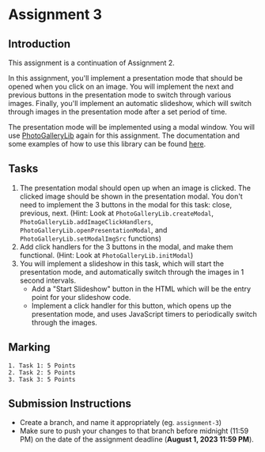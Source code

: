 # Assignment 3

## Introduction

This assignment is a continuation of Assignment 2.

In this assignment, you'll implement a presentation mode that should be opened when you click on an image. You will implement the next and previous buttons in the presentation mode to switch through various images. Finally, you'll implement an automatic slideshow, which will switch through images in the presentation mode after a set period of time.

The presentation mode will be implemented using a modal window. You will use [PhotoGalleryLib](PhotoGalleryLib.js) again for this assignment. The documentation and some examples of how to use this library can be found [here](PhotoGalleryLib.md).

## Tasks

1. The presentation modal should open up when an image is clicked. The clicked image should be shown in the presentation modal. You don't need to implement the 3 buttons in the modal for this task: close, previous, next. (Hint: Look at `PhotoGalleryLib.createModal`, `PhotoGalleryLib.addImageClickHandlers`, `PhotoGalleryLib.openPresentationModal`, and `PhotoGalleryLib.setModalImgSrc` functions)
2. Add click handlers for the 3 buttons in the modal, and make them functional. (Hint: Look at `PhotoGalleryLib.initModal`)
3. You will implement a slideshow in this task, which will start the presentation mode, and automatically switch through the images in 1 second intervals.
    - Add a "Start Slideshow" button in the HTML which will be the entry point for your slideshow code.
    - Implement a click handler for this button, which opens up the presentation mode, and uses JavaScript timers to periodically switch through the images.
    
## Marking

    1. Task 1: 5 Points
    2. Task 2: 5 Points
    3. Task 3: 5 Points


## Submission Instructions

- Create a branch, and name it appropriately (eg. `assignment-3`)
- Make sure to push your changes to that branch before midnight (11:59 PM) on the date of the assignment deadline (**August 1, 2023 11:59 PM**).
